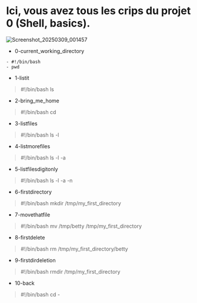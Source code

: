 # Ici, vous avez tous les crips du projet 0 (Shell, basics).

![Screenshot_20250309_001457](https://github.com/user-attachments/assets/fe9d9b12-a625-4df1-a0f1-3658e3de96be)

- 0-current_working_directory

```
- #!/bin/bash
- pwd
```
- 1-listit
> #!/bin/bash
ls

- 2-bring_me_home
> #!/bin/bash
cd

- 3-listfiles
> #!/bin/bash
ls -l

- 4-listmorefiles
> #!/bin/bash
ls -l -a

- 5-listfilesdigitonly
> #!/bin/bash
ls -l -a -n

- 6-firstdirectory
> #!/bin/bash
mkdir /tmp/my_first_directory

- 7-movethatfile
> #!/bin/bash
mv /tmp/betty /tmp/my_first_directory

- 8-firstdelete
> #!/bin/bash
rm /tmp/my_first_directory/betty

- 9-firstdirdeletion
> #!/bin/bash
rmdir /tmp/my_first_directory

- 10-back
> #!/bin/bash
cd -
